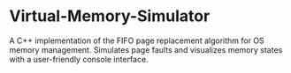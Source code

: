 # Virtual-Memory-Simulator
A C++ implementation of the FIFO page replacement algorithm for OS memory management. Simulates page faults and visualizes memory states with a user-friendly console interface.
